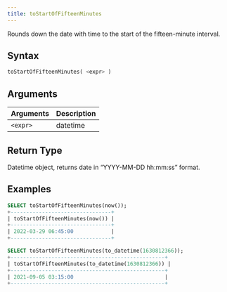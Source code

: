 ```yaml
---
title: toStartOfFifteenMinutes
---
```


Rounds down the date with time to the start of the fifteen-minute interval.
## Syntax

```sql
toStartOfFifteenMinutes( <expr> )
```

## Arguments

| Arguments      | Description |
| -------------- | ----------- |
| `<expr>` | datetime    |

## Return Type

Datetime object, returns date in “YYYY-MM-DD hh:mm:ss” format.

## Examples

```sql
SELECT toStartOfFifteenMinutes(now());
+--------------------------------+
| toStartOfFifteenMinutes(now()) |
+--------------------------------+
| 2022-03-29 06:45:00            |
+--------------------------------+

SELECT toStartOfFifteenMinutes(to_datetime(1630812366));
+-------------------------------------------------+
| toStartOfFifteenMinutes(to_datetime(1630812366)) |
+-------------------------------------------------+
| 2021-09-05 03:15:00                             |
+-------------------------------------------------+
```
